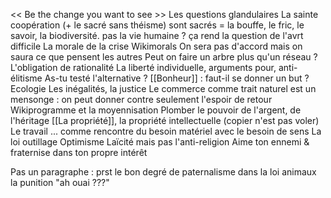 << Be the change you want to see >>
Les questions glandulaires
La sainte coopération (+ le sacré sans théisme)
	sont sacrés = la bouffe, le fric, le savoir, la biodiversité. pas la vie humaine ? ça rend la question de l'avrt difficile
La morale de la crise
Wikimorals
	On sera pas d'accord mais on saura ce que pensent les autres 
	Peut on faire un arbre plus qu'un réseau ?
L'obligation de rationalité
La liberté individuelle, arguments pour, anti-élitisme
As-tu testé l'alternative ?
[[Bonheur]] : faut-il se donner un but ? 
Ecologie
Les inégalités, la justice
	Le commerce comme trait naturel est un mensonge : on peut donner contre seulement l'espoir de retour
Wikiprogramme et la moyennisation
Plomber le pouvoir de l'argent, de l'héritage
[[La propriété]], la propriété intellectuelle (copier n'est pas voler)
Le travail
	... comme rencontre du besoin matériel avec le besoin de sens
	La loi outillage
Optimisme
Laïcité mais pas l'anti-religion
Aime ton ennemi & fraternise dans ton propre intérêt

Pas un paragraphe :
	prst
	le bon degré de paternalisme dans la loi
	animaux
	la punition
	"ah ouai ???"